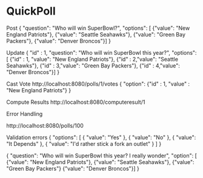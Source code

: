 # QuickPoll
Post
{
"question": "Who will win SuperBowl?",
"options": [
{"value": "New England Patriots"},
{"value": "Seattle Seahawks"},
{"value": "Green Bay Packers"},
{"value": "Denver Broncos"}]
}



Update
{
    "id" : 1,
"question": "Who will win SuperBowl this year?",
"options": [
{"id" : 1, "value": "New England Patriots"},
{"id" : 2,"value": "Seattle Seahawks"},
{"id" : 3,"value": "Green Bay Packers"},
{"id" : 4,"value": "Denver Broncos"}]
}

Cast Vote
http://localhost:8080/polls/1/votes
{
    "option": {"id" : 1, "value" : "New England Patriots"}
}


Compute Results
http://localhost:8080/computeresult/1




Error Handling

http://localhost:8080/polls/100



Validation errors
{
    "options": [
        {
            "value": "Yes"
        },
        {
            "value": "No"
        },
        {
            "value": "It Depends"
        },
        {
            "value": "I'd rather stick a fork an outlet"
        }
    ]
}


{
 "question": "Who will win SuperBowl this year? I really wonder",
 "option": [
 {"value": "New England Patriots"},
 {"value": "Seattle Seahawks"},
 {"value": "Green Bay Packers"}
 {"value": "Denver Broncos"}]
}
